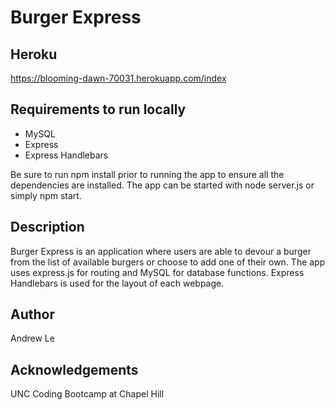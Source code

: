 # Burger Express

## Heroku
https://blooming-dawn-70031.herokuapp.com/index

## Requirements to run locally

* MySQL
* Express
* Express Handlebars

Be sure to run npm install prior to running the app to ensure all the dependencies are installed. The app can be started with node server.js or simply npm start.


## Description

Burger Express is an application where users are able to devour a burger from the list of available burgers or choose to add one of their own. The app uses express.js for routing and MySQL for database functions. Express Handlebars is used for the layout of each webpage.


## Author
Andrew Le


## Acknowledgements
UNC Coding Bootcamp at Chapel Hill
